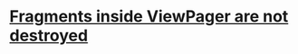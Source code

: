 # [Fragments inside ViewPager are not destroyed](https://stackoverflow.com/questions/26553865/fragments-inside-viewpager-are-not-destroyed)
